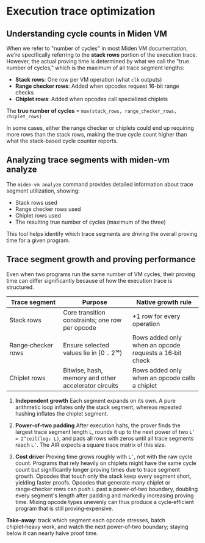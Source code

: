 # Execution trace optimization

## Understanding cycle counts in Miden VM

When we refer to "number of cycles" in most Miden VM documentation, we're specifically referring to the **stack rows** portion of the execution trace. However, the actual proving time is determined by what we call the "true number of cycles," which is the maximum of all trace segment lengths:

- **Stack rows**: One row per VM operation (what `clk` outputs)
- **Range checker rows**: Added when opcodes request 16-bit range checks
- **Chiplet rows**: Added when opcodes call specialized chiplets

The **true number of cycles** = `max(stack_rows, range_checker_rows, chiplet_rows)`

In some cases, either the range checker or chiplets could end up requiring more rows than the stack rows, making the true cycle count higher than what the stack-based cycle counter reports.

## Analyzing trace segments with miden-vm analyze

The `miden-vm analyze` command provides detailed information about trace segment utilization, showing:
- Stack rows used
- Range checker rows used  
- Chiplet rows used
- The resulting true number of cycles (maximum of the three)

This tool helps identify which trace segments are driving the overall proving time for a given program.

## Trace segment growth and proving performance

Even when two programs run the same number of VM cycles, their proving time can differ significantly because of how the execution trace is structured.

| Trace segment      | Purpose                                              | Native growth rule                                     |
| ------------------ | ---------------------------------------------------- | ------------------------------------------------------ |
| Stack rows         | Core transition constraints; one row per opcode      | +1 row for every operation                             |
| Range‑checker rows | Ensure selected values lie in \[0 .. 2¹⁶)            | Rows added only when an opcode requests a 16‑bit check |
| Chiplet rows       | Bitwise, hash, memory and other accelerator circuits | Rows added only when an opcode calls a chiplet         |

1. **Independent growth**
   Each segment expands on its own. A pure arithmetic loop inflates only the stack segment, whereas repeated hashing inflates the chiplet segment.

2. **Power‑of‑two padding**
   After execution halts, the prover finds the largest trace segment length `L`, rounds it up to the next power of two `Lʹ = 2^ceil(log₂ L)`, and pads all rows with zeros until all trace segments reach `Lʹ`. The AIR expects a square trace matrix of this size.

3. **Cost driver**
   Proving time grows roughly with `Lʹ`, not with the raw cycle count. Programs that rely heavily on chiplets might have the same cycle count but significantly longer proving times due to trace segment growth. Opcodes that touch only the stack keep every segment short, yielding faster proofs. Opcodes that generate many chiplet or range‑checker rows can push `L` past a power‑of‑two boundary, doubling every segment's length after padding and markedly increasing proving time. Mixing opcode types unevenly can thus produce a cycle‑efficient program that is still proving‑expensive.

**Take‑away**: track which segment each opcode stresses, batch chiplet‑heavy work, and watch the next power‑of‑two boundary; staying below it can nearly halve proof time.
